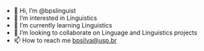 - 👋 Hi, I’m @bpslinguist
- 👀 I’m interested in Linguistics
- 🌱 I’m currently learning Linguistics
- 💞️ I’m looking to collaborate on Linguage and Linguistics projects
- 📫 How to reach me bpsilva@usp.br

<!---
bpslinguist/bpslinguist is a ✨ special ✨ repository because its `README.md` (this file) appears on your GitHub profile.
You can click the Preview link to take a look at your changes.
--->
